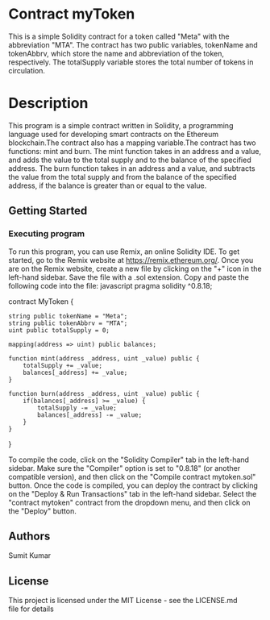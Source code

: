 # Contract myToken
This is a simple Solidity contract for a token called "Meta" with the abbreviation "MTA". The contract has two public variables, tokenName and tokenAbbrv, which store the name and abbreviation of the token, respectively. The totalSupply variable stores the total number of tokens in circulation.

# Description
This program is a simple contract written in Solidity, a programming language used for developing smart contracts on the Ethereum blockchain.The contract also has a mapping variable.The contract has two functions: mint and burn. The mint function takes in an address and a value, and adds the value to the total supply and to the balance of the specified address. The burn function takes in an address and a value, and subtracts the value from the total supply and from the balance of the specified address, if the balance is greater than or equal to the value.

## Getting Started
### Executing program
To run this program, you can use Remix, an online Solidity IDE. To get started, go to the Remix website at https://remix.ethereum.org/.
Once you are on the Remix website, create a new file by clicking on the "+" icon in the left-hand sidebar. Save the file with a .sol extension. Copy and paste the following code into the file:
javascript
pragma solidity ^0.8.18;

contract MyToken {

    string public tokenName = "Meta";
    string public tokenAbbrv = "MTA";
    uint public totalSupply = 0;

    mapping(address => uint) public balances;
    
    function mint(address _address, uint _value) public {
        totalSupply += _value;
        balances[_address] += _value;
    }
    
    function burn(address _address, uint _value) public {
        if(balances[_address] >= _value) {
            totalSupply -= _value;
            balances[_address] -= _value;
        }
    }
}


To compile the code, click on the "Solidity Compiler" tab in the left-hand sidebar. Make sure the "Compiler" option is set to "0.8.18" (or another compatible version), and then click on the "Compile contract mytoken.sol" button.
Once the code is compiled, you can deploy the contract by clicking on the "Deploy & Run Transactions" tab in the left-hand sidebar. Select the "contract mytoken" contract from the dropdown menu, and then click on the "Deploy" button.
## Authors
Sumit Kumar
## License
This project is licensed under the MIT License - see the LICENSE.md file for details

